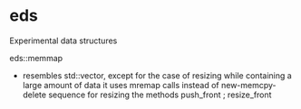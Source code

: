 # eds
Experimental data structures

eds::memmap
 - resembles std::vector, except
   for the case of resizing while containing a large amount of data it uses mremap calls instead of new-memcpy-delete sequence for resizing
   the methods push_front ; resize_front

